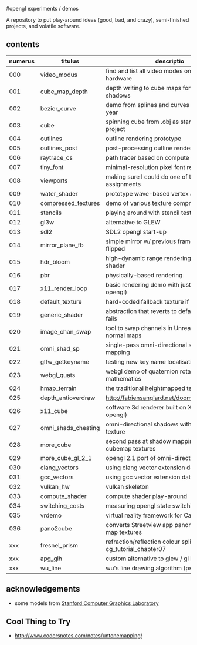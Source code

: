 #opengl experiments / demos

A repository to put play-around ideas (good, bad, and crazy), semi-finished
projects, and volatile software.

## contents

| numerus | titulus             | descriptio                                            | status    |
|---------|---------------------|-------------------------------------------------------|-----------|
| 000     | video_modus         | find and list all video modes on troublesome hardware | working   |
| 001     | cube_map_depth      | depth writing to cube maps for omni-direc. shadows    | abandoned |
| 002     | bezier_curve        | demo from splines and curves lecture last year        | working   |
| 003     | cube                | spinning cube from .obj as starting point project     | working   |
| 004     | outlines            | outline rendering prototype                           | working   |
| 005     | outlines_post       | post-processing outline rendering prototype           | working   |
| 006     | raytrace_cs         | path tracer based on compute shaders                  | working   |
| 007     | tiny_font           | minimal-resolution pixel font rendering               | working   |
| 008     | viewports           | making sure I could do one of the assignments         | working   |
| 009     | water_shader        | prototype wave-based vertex animation                 | working   |
| 010     | compressed_textures | demo of various texture compression options           | working   |
| 011     | stencils            | playing around with stencil tests                     | proposed  |
| 012     | gl3w                | alternative to GLEW                                   | working   |
| 013     | sdl2                | SDL2 opengl start-up                                  | osx       |
| 014     | mirror_plane_fb     | simple mirror w/ previous frame's rendering flipped   | working   |
| 015     | hdr_bloom           | high-dynamic range rendering with bloom shader        | proposed  |
| 016     | pbr                 | physically-based rendering                            | proposed  |
| 017     | x11_render_loop     | basic rendering demo with just X11 (not opengl)       | working   |
| 018     | default_texture     | hard-coded fallback texture if img not found          | working   |
| 019     | generic_shader      | abstraction that reverts to default if shader fails   | working   |
| 020     | image_chan_swap     | tool to swap channels in Unreal exported normal maps  | working   |
| 021     | omni_shad_sp        | single-pass omni-directional shadow mapping           | abandoned |
| 022     | glfw_getkeyname     | testing new key name localisation for glfw            | working   |
| 023     | webgl_quats         | webgl demo of quaternion rotation mathematics         | working   |
| 024     | hmap_terrain        | the traditional heightmapped terrain demo             | working   |
| 025     | depth_antioverdraw  | http://fabiensanglard.net/doom3/renderer.php          | working   |
| 026     | x11_cube            | software 3d renderer built on X11 (not opengl)        | working   |
| 027     | omni_shads_cheating | omni-directional shadows with cubemap texture         | unstable  |
| 028     | more_cube           | second pass at shadow mapping with cubemap textures   | working   |
| 029     | more_cube_gl_2_1    | opengl 2.1 port of omni-directional shadows           | working   |
| 030     | clang_vectors       | using clang vector extension data types               | started   |
| 031     | gcc_vectors         | using gcc vector extension data types                 | started   |
| 032     | vulkan_hw           | vulkan skeleton | started |
| 033     | compute_shader      | compute shader play-around | working |
| 034     | switching_costs     | measuring opengl state switching costs | working |
| 035     | vrdemo              | virtual reality framework for Cardboard | started |
| 036     | pano2cube           | converts Streetview app panorama to cube map textures | working |
| xxx     | fresnel_prism       | refraction/reflection colour split as in nvidia cg_tutorial_chapter07 | proposed |
| xxx     | apg_glh             | custom alternative to glew / gl headers setup         | proposed  |
| xxx     | wu_line             | wu's line drawing algorithm (pseudo on wiki)          | proposed  |


## acknowledgements

* some models from [Stanford Computer Graphics Laboratory](http://graphics.stanford.edu/data/3Dscanrep/)

## Cool Thing to Try

* http://www.codersnotes.com/notes/untonemapping/
